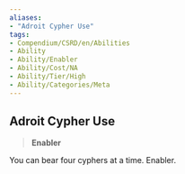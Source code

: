 ```yaml
---
aliases:
- "Adroit Cypher Use"
tags:
- Compendium/CSRD/en/Abilities
- Ability
- Ability/Enabler
- Ability/Cost/NA
- Ability/Tier/High
- Ability/Categories/Meta
---
```


  
## Adroit Cypher Use  
>**Enabler**
  
You can bear four cyphers at a time. Enabler.